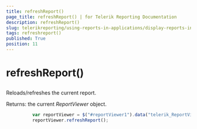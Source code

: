 ```yaml
---
title: refreshReport()
page_title: refreshReport() | for Telerik Reporting Documentation
description: refreshReport()
slug: telerikreporting/using-reports-in-applications/display-reports-in-applications/web-application/html5-report-viewer/api-reference/reportviewer/methods/refreshreport()
tags: refreshreport()
published: True
position: 11
---
```


# refreshReport()



## 

Reloads/refreshes the current report.

Returns: the current *ReportViewer*  object.

	
````js
          var reportViewer = $("#reportViewer1").data("telerik_ReportViewer");
          reportViewer.refreshReport();
````

